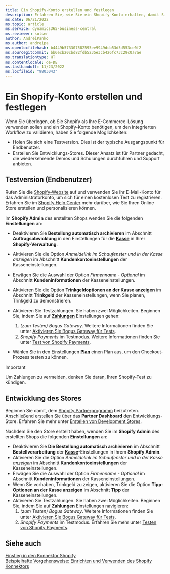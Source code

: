 ```yaml
---
title: Ein Shopify-Konto erstellen und festlegen
description: Erfahren Sie, wie Sie ein Shopify-Konto erhalten, damit Sie den Workflow für die Integration von Shopify und Business Central demonstrieren können.
ms.date: 06/21/2022
ms.topic: article
ms.service: dynamics365-business-central
ms.reviewer: solsen
author: AndreiPanko
ms.author: andreipa
ms.openlocfilehash: b4449b573307582595ee9949dcb53d5d553ce0f2
ms.sourcegitcommit: bb6ecb20cbd82fdb5235e3cb426fc73c29c0a7ae
ms.translationtype: HT
ms.contentlocale: de-DE
ms.lasthandoff: 11/23/2022
ms.locfileid: "9803043"
---
```

# <a name="create-and-set-up-a-shopify-account"></a>Ein Shopify-Konto erstellen und festlegen

Wenn Sie überlegen, ob Sie Shopify als Ihre E-Commerce-Lösung verwenden sollen und ein Shopify-Konto benötigen, um den integrierten Workflow zu validieren, haben Sie folgende Möglichkeiten:

- Holen Sie sich eine Testversion. Dies ist der typische Ausgangspunkt für Endbenutzer.  
- Erstellen Sie Entwicklungs-Stores. Dieser Ansatz ist für Partner gedacht, die wiederkehrende Demos und Schulungen durchführen und Support anbieten.

## <a name="trial-end-user"></a>Testversion (Endbenutzer)

Rufen Sie die [Shopify-Website](https://www.shopify.com) auf und verwenden Sie Ihr E-Mail-Konto für das Administratorkonto, um sich für einen kostenlosen Test zu registrieren. Erfahren Sie im [Shopify Help Center](https://help.shopify.com/) mehr darüber, wie Sie Ihren Online Store erstellen und personalisieren können.

Im **Shopify Admin** des erstellten Shops wenden Sie die folgenden **Einstellungen** an:

- Deaktivieren Sie **Bestellung automatisch archivieren** im Abschnitt **Auftragsabwicklung** in den Einstellungen für die [**Kasse**](https://www.shopify.com/admin/settings/checkout) in Ihrer **Shopify-Verwaltung**.
- Aktivieren Sie die Option *Anmeldelink im Schaufenster und in der Kasse anzeigen* im Abschnitt **Kundenkontoeinstellungen** der Kasseneinstellungen.
- Erwägen Sie die Auswahl der Option *Firmenname - Optional* im Abschnitt **Kundeninformationen** der Kasseneinstellungen.
- Aktivieren Sie die Option **Trinkgeldoptionen an der Kasse anzeigen** im Abschnitt **Trinkgeld** der Kasseneinstellungen, wenn Sie planen, Trinkgeld zu demonstrieren.
- Aktivieren Sie Testzahlungen. Sie haben zwei Möglichkeiten. Beginnen Sie, indem Sie auf [**Zahlungen**](https://www.shopify.com/admin/settings/payments) Einstellungen gehen:  
  1. *(zum Testen) Bogus Gateway*. Weitere Informationen finden Sie unter [Aktivieren Sie Bogus Gateway für Tests](https://help.shopify.com/en/manual/checkout-settings/test-orders#place-a-test-order-by-simulating-a-transaction).
  2. *Shopify Payments* im Testmodus. Weitere Informationen finden Sie unter [Test von Shopify Payments](https://help.shopify.com/en/manual/payments/shopify-payments/testing-shopify-payments).

- Wählen Sie in den Einstellungen [**Plan**](https://www.shopify.com/admin/settings/plan) einen Plan aus, um den Checkout-Prozess testen zu können.

> [!Important]  
> Um Zahlungen zu vermeiden, denken Sie daran, Ihren Shopify-Test zu kündigen.

## <a name="development-store"></a>Entwicklung des Stores

Beginnen Sie damit, dem [Shopify Partnerprogramm](https://help.shopify.com/partners/about) beizutreten. Anschließend erstellen Sie über das **Partner Dashboard** den Entwicklungs-Store. Erfahren Sie mehr unter [Erstellen von Development Stores](https://help.shopify.com/partners/dashboard/managing-stores/development-stores).

Nachdem Sie den Store erstellt haben, wenden Sie im **Shopify Admin** des erstellten Shops die folgenden **Einstellungen** an:

- Deaktivieren Sie **Die Bestellung automatisch archivieren** im Abschnitt **Bestellverarbeitung** der [**Kasse**](https://www.shopify.com/admin/settings/checkout)-Einstellungen in Ihrem **Shopify Admin**.
- Aktivieren Sie die Option *Anmeldelink im Schaufenster und in der Kasse anzeigen* im Abschnitt **Kundenkontoeinstellungen** der Kasseneinstellungen.
- Erwägen Sie die Auswahl der Option *Firmenname - Optional* im Abschnitt **Kundeninformationen** der Kasseneinstellungen.
- Wenn Sie vorhaben, Trinkgeld zu zeigen, aktivieren Sie die Option **Tipp-Optionen an der Kasse anzeigen** im Abschnitt **Tipp** der Kasseneinstellungen.
- Aktivieren Sie Testzahlungen. Sie haben zwei Möglichkeiten. Beginnen Sie, indem Sie auf [**Zahlungen**](https://www.shopify.com/admin/settings/payments) Einstellungen navigieren:  
  1. *(zum Testen) Bogus Gateway*. Weitere Informationen finden Sie unter [Aktivieren Sie Bogus Gateway für Tests](https://help.shopify.com/en/manual/checkout-settings/test-orders#place-a-test-order-by-simulating-a-transaction).
  2. *Shopify Payments* im Testmodus. Erfahren Sie mehr unter [Testen von Shopify Payments](https://help.shopify.com/en/manual/payments/shopify-payments/testing-shopify-payments).

## <a name="see-also"></a>Siehe auch

[Einstieg in den Konnektor Shopify](get-started.md)  
[Beispielhafte Vorgehensweise: Einrichten und Verwenden des Shopify Konnektors](walkthrough-setting-up-and-using-shopify.md)
